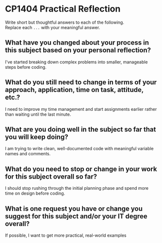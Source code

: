 # CP1404 Practical Reflection

Write short but thoughtful answers to each of the following.  
Replace each `...` with your meaningful answer.

## What have you changed about your process in this subject based on your personal reflection?

I've started breaking down complex problems into smaller, manageable steps before coding.

## What do you still need to change in terms of your approach, application, time on task, attitude, etc.?

I need to improve my time management and start assignments earlier rather than waiting until the last minute.

## What are you doing well in the subject so far that you will keep doing?

I am trying to write clean, well-documented code with meaningful variable names and comments.

## What do you need to stop or change in your work for this subject overall so far?

I should stop rushing through the initial planning phase and spend more time on design before coding.

## What is one request you have or change you suggest for this subject and/or your IT degree overall?

If possible, I want to get more practical, real-world examples

